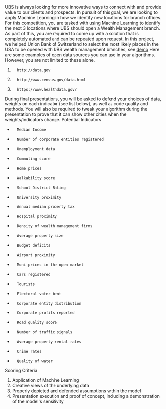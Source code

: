 UBS is always looking for more innovative ways to connect with and provide value to our clients and prospects. In pursuit of this goal, we are looking to apply Machine Learning in how we identify new locations for branch offices. For this competition, you are tasked with using Machine Learning to identify the next 3 locations where UBS should open a Wealth Management branch. As part of this, you are required to come up with a solution that is completely automated and can be repeated upon request. In this project, we helped Union Bank of Switzerland to select the most likely places in the USA to be opened with UBS wealth management branches, see [demo](https://github.com/cy235/UBS_Pitch_2018/blob/master/InsightDataScience_demo_PCA_Final.ipynb)
Here are some examples of open data sources you can use in your algorithms. However, you are not limited to these alone.
1.       http://data.gov
2.       http://www.census.gov/data.html
3.       https://www.healthdata.gov/
During final presentations, you will be asked to defend your choices of data, weights on each indicator (see list below), as well as code quality and methods. You will also be required to tweak your algorithm during the presentation to prove that it can show other cities when the weights/indicators change.
Potential Indicators
-       Median Income
-       Number of corporate entities registered
-       Unemployment data
-       Commuting score
-       Home prices
-       Walkability score
-       School District Rating
-       University proximity
-       Annual median property tax
-       Hospital proximity
-       Density of wealth management firms
-       Average property size
-       Budget deficits
-       Airport proximity
-       Muni prices in the open market
-       Cars registered
-       Tourists
-       Electoral voter bent
-       Corporate entity distribution
-       Corporate profits reported
-       Road quality score
-       Number of traffic signals
-       Average property rental rates
-       Crime rates
-       Quality of water
Scoring Criteria
1.    Application of Machine Learning
2.    Creative views of the underlying data
3.    Properly depicted and defended assumptions within the model
4.    Presentation execution and proof of concept, including a demonstration of the model's sensitivity
